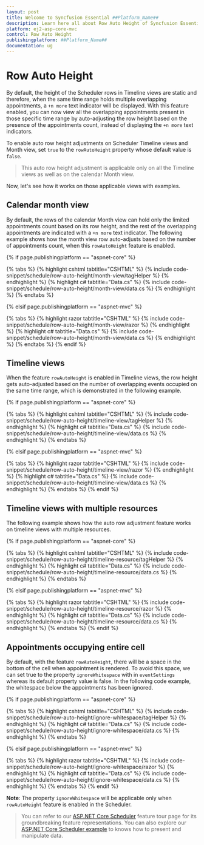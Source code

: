 ```yaml
---
layout: post
title: Welcome to Syncfusion Essential ##Platform_Name##
description: Learn here all about Row Auto Height of Syncfusion Essential ##Platform_Name## widgets based on HTML5 and jQuery.
platform: ej2-asp-core-mvc
control: Row Auto Height
publishingplatform: ##Platform_Name##
documentation: ug
---
```



# Row Auto Height

By default, the height of the Scheduler rows in Timeline views are static and therefore, when the same time range holds multiple overlapping appointments, a `+n more` text indicator will be displayed. With this feature enabled, you can now view all the overlapping appointments present in those specific time range by auto-adjusting the row height based on the presence of the appointments count, instead of displaying the `+n more` text indicators.

To enable auto row height adjustments on Scheduler Timeline views and Month view, set `true` to the `rowAutoHeight` property whose default value is `false`.

> This auto row height adjustment is applicable only on all the Timeline views as well as on the calendar Month view.

Now, let's see how it works on those applicable views with examples.

## Calendar month view

By default, the rows of the calendar Month view can hold only the limited appointments count based on its row height, and the rest of the overlapping appointments are indicated with a `+n more` text indicator. The following example shows how the month view row auto-adjusts based on the number of appointments count, when this `rowAutoHeight` feature is enabled.

{% if page.publishingplatform == "aspnet-core" %}

{% tabs %}
{% highlight cshtml tabtitle="CSHTML" %}
{% include code-snippet/schedule/row-auto-height/month-view/tagHelper %}
{% endhighlight %}
{% highlight c# tabtitle="Data.cs" %}
{% include code-snippet/schedule/row-auto-height/month-view/data.cs %}
{% endhighlight %}
{% endtabs %}

{% elsif page.publishingplatform == "aspnet-mvc" %}

{% tabs %}
{% highlight razor tabtitle="CSHTML" %}
{% include code-snippet/schedule/row-auto-height/month-view/razor %}
{% endhighlight %}
{% highlight c# tabtitle="Data.cs" %}
{% include code-snippet/schedule/row-auto-height/month-view/data.cs %}
{% endhighlight %}
{% endtabs %}
{% endif %}



## Timeline views

When the feature `rowAutoHeight` is enabled in Timeline views, the row height gets auto-adjusted based on the number of overlapping events occupied on the same time range, which is demonstrated in the following example.

{% if page.publishingplatform == "aspnet-core" %}

{% tabs %}
{% highlight cshtml tabtitle="CSHTML" %}
{% include code-snippet/schedule/row-auto-height/timeline-view/tagHelper %}
{% endhighlight %}
{% highlight c# tabtitle="Data.cs" %}
{% include code-snippet/schedule/row-auto-height/timeline-view/data.cs %}
{% endhighlight %}
{% endtabs %}

{% elsif page.publishingplatform == "aspnet-mvc" %}

{% tabs %}
{% highlight razor tabtitle="CSHTML" %}
{% include code-snippet/schedule/row-auto-height/timeline-view/razor %}
{% endhighlight %}
{% highlight c# tabtitle="Data.cs" %}
{% include code-snippet/schedule/row-auto-height/timeline-view/data.cs %}
{% endhighlight %}
{% endtabs %}
{% endif %}



## Timeline views with multiple resources

The following example shows how the auto row adjustment feature works on timeline views with multiple resources.

{% if page.publishingplatform == "aspnet-core" %}

{% tabs %}
{% highlight cshtml tabtitle="CSHTML" %}
{% include code-snippet/schedule/row-auto-height/timeline-resource/tagHelper %}
{% endhighlight %}
{% highlight c# tabtitle="Data.cs" %}
{% include code-snippet/schedule/row-auto-height/timeline-resource/data.cs %}
{% endhighlight %}
{% endtabs %}

{% elsif page.publishingplatform == "aspnet-mvc" %}

{% tabs %}
{% highlight razor tabtitle="CSHTML" %}
{% include code-snippet/schedule/row-auto-height/timeline-resource/razor %}
{% endhighlight %}
{% highlight c# tabtitle="Data.cs" %}
{% include code-snippet/schedule/row-auto-height/timeline-resource/data.cs %}
{% endhighlight %}
{% endtabs %}
{% endif %}



## Appointments occupying entire cell

By default, with the feature `rowAutoHeight`, there will be a space in the bottom of the cell when appointment is rendered. To avoid this space, we can set true to the property `ignoreWhitespace` with in `eventSettings` whereas its default property value is false. In the following code example, the whitespace below the appointments has been ignored.

{% if page.publishingplatform == "aspnet-core" %}

{% tabs %}
{% highlight cshtml tabtitle="CSHTML" %}
{% include code-snippet/schedule/row-auto-height/ignore-whitespace/tagHelper %}
{% endhighlight %}
{% highlight c# tabtitle="Data.cs" %}
{% include code-snippet/schedule/row-auto-height/ignore-whitespace/data.cs %}
{% endhighlight %}
{% endtabs %}

{% elsif page.publishingplatform == "aspnet-mvc" %}

{% tabs %}
{% highlight razor tabtitle="CSHTML" %}
{% include code-snippet/schedule/row-auto-height/ignore-whitespace/razor %}
{% endhighlight %}
{% highlight c# tabtitle="Data.cs" %}
{% include code-snippet/schedule/row-auto-height/ignore-whitespace/data.cs %}
{% endhighlight %}
{% endtabs %}
{% endif %}



**Note**: The property `ignoreWhitespace` will be applicable only when `rowAutoHeight` feature is enabled in the Scheduler.

> You can refer to our [ASP.NET Core Scheduler](https://www.syncfusion.com/aspnet-core-ui-controls/scheduler) feature tour page for its groundbreaking feature representations. You can also explore our [ASP.NET Core Scheduler example](https://ej2.syncfusion.com/aspnetcore/Schedule/Overview#/material) to knows how to present and manipulate data.
